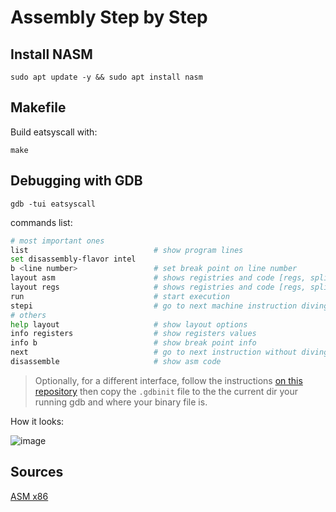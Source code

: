 # Assembly Step by Step

## Install NASM

`sudo apt update -y && sudo apt install nasm`

## Makefile

Build eatsyscall with:

`make`

## Debugging with GDB

`gdb -tui eatsyscall`

commands list:

```sh
# most important ones
list                            # show program lines
set disassembly-flavor intel
b <line number>                 # set break point on line number
layout asm                      # shows registries and code [regs, split, src, asm]
layout regs                     # shows registries and code [regs, split, src, asm]
run                             # start execution
stepi                           # go to next machine instruction diving into functions (goes one by one)
# others
help layout                     # show layout options
info registers                  # show registers values
info b                          # show break point info
next                            # go to next instruction without diving into functions
disassemble                     # show asm code
```

> Optionally, for a different interface, follow the instructions [on this repository](https://github.com/lariskovski/gdb-config-files/tree/master) then copy the `.gdbinit` file to the the current dir your running gdb and where your binary file is.

How it looks:

![image](https://github.com/user-attachments/assets/47424b8a-bee8-4eb7-82cf-6fe4e890504f)


## Sources

[ASM x86](https://gist.github.com/yellowbyte/d91da3c3b0bc3ee6d1d1ac5327b1b4b2)
